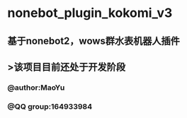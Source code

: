 # nonebot_plugin_kokomi_v3
## 基于nonebot2，wows群水表机器人插件
## >该项目目前还处于开发阶段
### @author:MaoYu
### @QQ group:164933984
